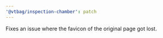 ```yaml
---
'@vtbag/inspection-chamber': patch
---
```


Fixes an issue where the favicon of the original page got lost.
